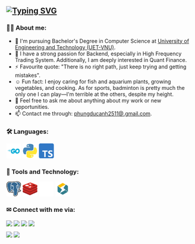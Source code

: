 ## [![Typing SVG](https://readme-typing-svg.herokuapp.com?font=Fira+Code&pause=1000&width=800&lines=Knowledge,+Hardworking,+Passionate)](https://git.io/typing-svg)


### 👩‍💻 About me:

- 🌱 I'm pursuing Bachelor's Degree in Computer Science at [University of Engineering and Technology (UET-VNU)](https://uet.vnu.edu.vn/).
- 🔭 I have a strong passion for Backend, especially in High Frequency Trading System. Additionally, I am deeply interested in Quant Finance.
- ⚡ Favourite quote: "There is no right path, just keep trying and getting mistakes".
- ☺️ Fun fact: I enjoy caring for fish and aquarium plants, growing vegetables, and cooking. As for sports, badminton is pretty much the only one I can play—I'm terrible at the others, despite my height.
- 💬 Feel free to ask me about anything about my work or new opportunities.
- 📫 Contact me through: [phungducanh2511@.gmail.com](mailto:phungducanh2511@gmail.com).

### 🛠 Languages:

<div>          
  <p align="left">
    <img src="./logo/go.svg" title="Go" width="40" height="40" />
    <img src="./logo/python.png" title="python" width="40" height="40" />
    <img src="./logo/typescript.png" title="Typescript" width="40" height="40" />
  </p>
</div>

### 🎏 Tools and Technology:
<div>
  <p align="left">
    <img src="./logo/postgresql.png" title="PostgreSQL" width="40" height="40" />
    <img src="./logo/redis.png" title="Redis" width="40" height="40" />
    <img src="./logo/kafka.png" title="Kafka" width="40" height="40" />
    <img src="./logo/starrocks.png" title="StarRocks" width="40" height="40" />
  </p>
</div>

### ✉ Connect with me via:

<a href="https://github.com/spaghetti-lover" target="blank"><img align="center" src="https://img.shields.io/badge/-ducanh2511-1C1C1C?logo=github&logoColor=white"/></a>
<a href="https://www.linkedin.com/in/duc-anh-phung-025a3a248/" target="blank"><img align="center" src="https://img.shields.io/badge/-ducanh2511-0077B5?logo=linkedin&logoColor=white" /></a>
<a href="https://www.facebook.com/profile.php?id=100014872231760" target="blank"><img align="center" src="https://img.shields.io/badge/-PhungDucAnh-4267b2?logo=facebook&logoColor=white"/></a>
<a href="https://www.instagram.com/justme.ducanh/" target="blank"><img align="center" src="https://img.shields.io/badge/-justme.ducanh-F67A00?logo=instagram&logoColor=white" /></a>

<div>
  <img src="https://github-readme-stats.vercel.app/api?username=spaghetti-lover&show_icons=true&theme=tokyonight" />
  <img src="https://github-readme-stats.vercel.app/api/top-langs/?username=spaghetti-lover&size_weight=0.5&count_weight=0.5&layout=compact&theme=tokyonight" />
</div>
